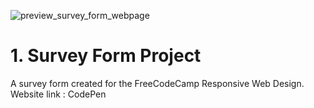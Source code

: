 ![preview_survey_form_webpage](Images/preview.jpg)

# 1. Survey Form Project
A survey form created for the FreeCodeCamp Responsive Web Design.
Website link : CodePen
